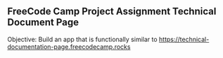 ## FreeCode Camp Project Assignment Technical Document Page

Objective: Build an app that is functionally similar to https://technical-documentation-page.freecodecamp.rocks
